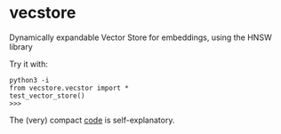 # vecstore
Dynamically expandable Vector Store for embeddings, using the HNSW library

Try it with:

```
python3 -i
from vecstore.vecstor import *
test_vector_store()
>>>
```

The (very) compact [code](vecstore) is self-explanatory.
